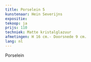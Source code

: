 ```yaml
---
title: Porselein 5
kunstenaar: Hein Severijns
expositie: 
tekoop: ja
prijs: 110
techniek: Matte kristalglazuur
afmetingen: H 16 cm.- Doorsnede 9 cm.
lang: nl
---
```


Porselein